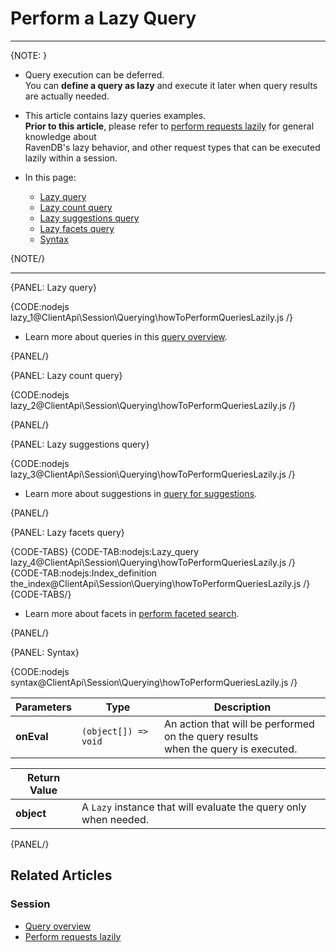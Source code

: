 # Perform a Lazy Query

---

{NOTE: }

* Query execution can be deferred.  
  You can __define a query as lazy__ and execute it later when query results are actually needed.

* This article contains lazy queries examples.  
  __Prior to this article__, please refer to [perform requests lazily](../../../client-api/session/how-to/perform-operations-lazily)  for general knowledge about  
  RavenDB's lazy behavior, and other request types that can be executed lazily within a session.

* In this page:
    * [Lazy query](../../../client-api/session/querying/how-to-perform-queries-lazily#lazy-query)
    * [Lazy count query](../../../client-api/session/querying/how-to-perform-queries-lazily#lazy-count-query)
    * [Lazy suggestions query](../../../client-api/session/querying/how-to-perform-queries-lazily#lazy-suggestions-query)
    * [Lazy facets query](../../../client-api/session/querying/how-to-perform-queries-lazily#lazy-facets-query)
    * [Syntax](../../../client-api/session/querying/how-to-perform-queries-lazily#syntax)

{NOTE/}

---

{PANEL: Lazy query}

{CODE:nodejs lazy_1@ClientApi\Session\Querying\howToPerformQueriesLazily.js /}

* Learn more about queries in this [query overview](../../../client-api/session/querying/how-to-query).

{PANEL/}

{PANEL: Lazy count query}

{CODE:nodejs lazy_2@ClientApi\Session\Querying\howToPerformQueriesLazily.js /}

{PANEL/}

{PANEL: Lazy suggestions query}

{CODE:nodejs lazy_3@ClientApi\Session\Querying\howToPerformQueriesLazily.js /}

* Learn more about suggestions in [query for suggestions](../../../client-api/session/querying/how-to-work-with-suggestions).

{PANEL/}

{PANEL: Lazy facets query}

{CODE-TABS}
{CODE-TAB:nodejs:Lazy_query lazy_4@ClientApi\Session\Querying\howToPerformQueriesLazily.js /}
{CODE-TAB:nodejs:Index_definition the_index@ClientApi\Session\Querying\howToPerformQueriesLazily.js /}
{CODE-TABS/}

* Learn more about facets in [perform faceted search](../../../client-api/session/querying/how-to-perform-a-faceted-search).

{PANEL/}

{PANEL: Syntax}

{CODE:nodejs syntax@ClientApi\Session\Querying\howToPerformQueriesLazily.js /}

| Parameters | Type                 | Description                                                                          |
|------------|----------------------|--------------------------------------------------------------------------------------|
| __onEval__ | `(object[]) => void` | An action that will be performed on the query results<br>when the query is executed. |

| Return Value |                                                                  |
|--------------|------------------------------------------------------------------|
| __object__   | A `Lazy` instance that will evaluate the query only when needed. |

{PANEL/}

## Related Articles

### Session

- [Query overview](../../../client-api/session/querying/how-to-query)
- [Perform requests lazily](../../../client-api/session/how-to/perform-operations-lazily)
